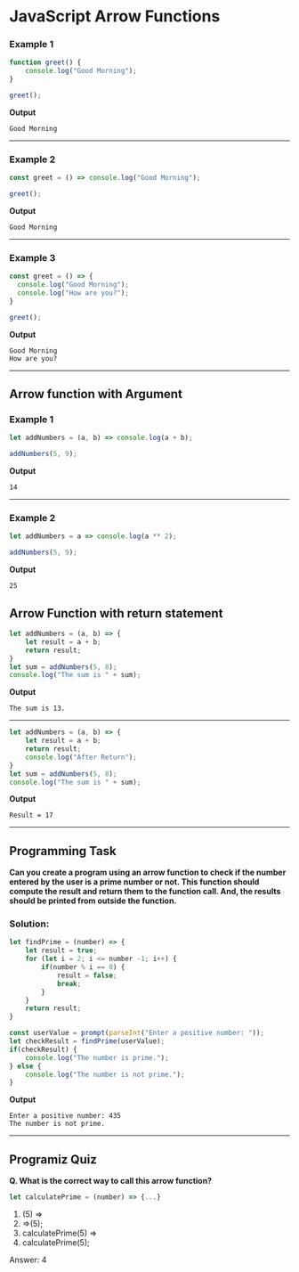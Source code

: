 # JavaScript Arrow Functions
### Example 1
```js
function greet() {
    console.log("Good Morning");
}

greet();
```
**Output**
```
Good Morning
```
***
### Example 2
```js
const greet = () => console.log("Good Morning");

greet();
```
**Output**
```
Good Morning
```
***
### Example 3
```js
const greet = () => {
  console.log("Good Morning");
  console.log("How are you?");
}

greet();
```
**Output**
```
Good Morning
How are you?
```
***
## Arrow function with Argument 
### Example 1
```js
let addNumbers = (a, b) => console.log(a + b);

addNumbers(5, 9);
```
**Output**
```
14
```
***
### Example 2
```js
let addNumbers = a => console.log(a ** 2);

addNumbers(5, 9);
```
**Output**
```
25
```
## Arrow Function with return statement
```js
let addNumbers = (a, b) => {
    let result = a + b;
    return result;
}
let sum = addNumbers(5, 8);
console.log("The sum is " + sum);
```
**Output**
```
The sum is 13.
```
***
```js
let addNumbers = (a, b) => {
    let result = a + b;
    return result;
    console.log("After Return");
}
let sum = addNumbers(5, 8);
console.log("The sum is " + sum);
```
**Output**
```
Result = 17
```
***
## Programming Task
**Can you create a program using an arrow function to check if the number entered by the user is a prime number or not. This function should compute the result and return them to the function call. And, the results should be printed from outside the function.**
### Solution:
```js
let findPrime = (number) => {
    let result = true;
    for (let i = 2; i <= number -1; i++) {
        if(number % i == 0) {
            result = false;
            break;
        }
    }
    return result;
}

const userValue = prompt(parseInt("Enter a positive number: "));
let checkResult = findPrime(userValue);
if(checkResult) {
    console.log("The number is prime.");
} else {
    console.log("The number is not prime.");
}
```
**Output**
```
Enter a positive number: 435
The number is not prime.
```
***
## Programiz Quiz
**Q.  What is the correct way to call this arrow function?**
 ```js
let calculatePrime = (number) => {...}
```
1. (5) =>
2. =>(5);
3. calculatePrime(5) =>
4. calculatePrime(5);

Answer: 4


